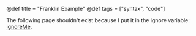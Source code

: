 @def title = "Franklin Example"
@def tags = ["syntax", "code"]

The following page shouldn't exist because I put it in the ignore variable: [ignoreMe](/ignoreMe).